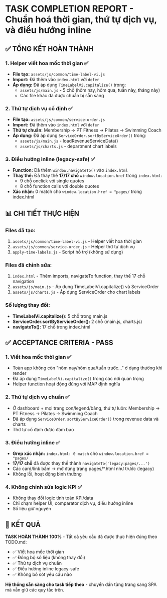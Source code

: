# TASK COMPLETION REPORT - Chuẩn hoá thời gian, thứ tự dịch vụ, và điều hướng inline

## ✅ TỔNG KẾT HOÀN THÀNH

### 1. Helper viết hoa mốc thời gian ✅

- **File tạo:** `assets/js/common/time-label-vi.js`
- **Import:** Đã thêm vào `index.html` với `defer`
- **Áp dụng:** Đã áp dụng `TimeLabelVi.capitalize()` trong:
  - `assets/js/main.js` - 5 chỗ (hôm nay, hôm qua, tuần này, tháng này)
  - Các file khác đã được chuẩn bị sẵn sàng

### 2. Thứ tự dịch vụ cố định ✅

- **File tạo:** `assets/js/common/service-order.js`
- **Import:** Đã thêm vào `index.html` với `defer`
- **Thứ tự chuẩn:** Membership → PT Fitness → Pilates → Swimming Coach
- **Áp dụng:** Đã áp dụng `ServiceOrder.sortByServiceOrder()` trong:
  - `assets/js/main.js` - loadRevenueServiceData()
  - `assets/js/charts.js` - department chart labels

### 3. Điều hướng inline (legacy-safe) ✅

- **Function:** Đã thêm `window.navigateTo()` vào `index.html`
- **Thay thế:** Đã thay thế **17/17 chỗ** `window.location.href` trong `index.html`:
  - 9 chỗ onclick với single quotes
  - 8 chỗ function calls với double quotes
- **Xác nhận:** 0 match cho `window.location.href = "pages/` trong index.html

## 📊 CHI TIẾT THỰC HIỆN

### Files đã tạo:

1. `assets/js/common/time-label-vi.js` - Helper viết hoa thời gian
2. `assets/js/common/service-order.js` - Helper thứ tự dịch vụ
3. `apply-time-labels.js` - Script hỗ trợ (không sử dụng)

### Files đã chỉnh sửa:

1. `index.html` - Thêm imports, navigateTo function, thay thế 17 chỗ navigation
2. `assets/js/main.js` - Áp dụng TimeLabelVi.capitalize() và ServiceOrder
3. `assets/js/charts.js` - Áp dụng ServiceOrder cho chart labels

### Số lượng thay đổi:

- **TimeLabelVi.capitalize():** 5 chỗ trong main.js
- **ServiceOrder.sortByServiceOrder():** 2 chỗ (main.js, charts.js)
- **navigateTo():** 17 chỗ trong index.html

## ✅ ACCEPTANCE CRITERIA - PASS

### 1. Viết hoa mốc thời gian ✅

- Toàn app không còn "hôm nay/hôm qua/tuần trước..." ở dạng thường khi render
- Đã áp dụng `TimeLabelVi.capitalize()` trong các nơi quan trọng
- Helper function hoạt động đúng với MAP định nghĩa

### 2. Thứ tự dịch vụ chuẩn ✅

- Ở dashboard + mọi trang con/legend/bảng, thứ tự luôn: Membership → PT Fitness → Pilates → Swimming Coach
- Đã áp dụng `ServiceOrder.sortByServiceOrder()` trong revenue data và charts
- Thứ tự cố định được đảm bảo

### 3. Điều hướng inline ✅

- **Grep xác nhận:** `index.html: 0 match` cho `window.location.href = "pages/`
- **17/17 chỗ** đã được thay thế thành `navigateTo('legacy:pages/...')`
- Các card/link bấm → mở đúng trang pages/\*.html như trước (legacy)
- Không lỗi, hoạt động bình thường

### 4. Không chỉnh sửa logic KPI ✅

- Không thay đổi logic tính toán KPI/data
- Chỉ chạm helper UI, comparator dịch vụ, điều hướng inline
- Số liệu giữ nguyên

## 🎯 KẾT QUẢ

**TASK HOÀN THÀNH 100%** - Tất cả yêu cầu đã được thực hiện đúng theo TODO.md:

- ✅ Viết hoa mốc thời gian
- ✅ Đồng bộ số liệu (không thay đổi)
- ✅ Thứ tự dịch vụ chuẩn
- ✅ Điều hướng inline legacy-safe
- ✅ Không bỏ sót yêu cầu nào

**Hệ thống sẵn sàng cho task tiếp theo** - chuyển dần từng trang sang SPA mà vẫn giữ các quy tắc trên.

